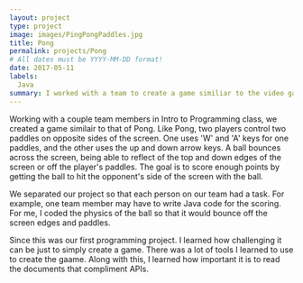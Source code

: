 ```yaml
---
layout: project
type: project
image: images/PingPongPaddles.jpg
title: Pong
permalink: projects/Pong
# All dates must be YYYY-MM-DD format!
date: 2017-05-11
labels:
  Java
summary: I worked with a team to create a game similiar to the video game Pong
---
```


Working with a couple team members in Intro to Programming class, we created a game similair to that of Pong. Like Pong, two players control two paddles on opposite sides of the screen. One uses 'W' and 'A' keys for one paddles, and the other uses the up and down arrow keys. A ball bounces across the screen, being able to reflect of the top and down edges of the screen or off the player's paddles. The goal is to score enough points by getting the ball to hit the opponent's side of the screen with the ball. 

We separated our project so that each person on our team had a task. For example, one team member may have to write Java code for the scoring. For me, I coded the physics of the ball so that it would bounce off the screen edges and paddles.

Since this was our first programming project. I learned how challenging it can be just to simply create a game. There was a lot of tools I learned to use to create the gaame. Along with this, I learned how important it is to read the documents that compliment APIs.
